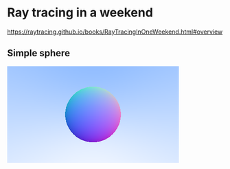 # Ray tracing in a weekend 

https://raytracing.github.io/books/RayTracingInOneWeekend.html#overview

## Simple sphere

![image](output/sphere.png)